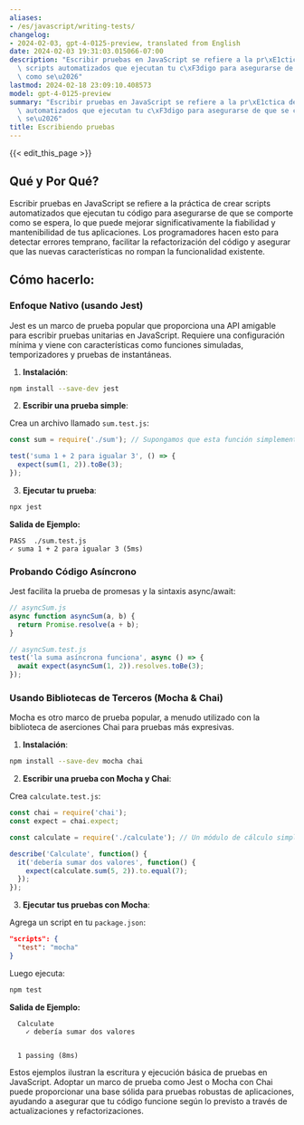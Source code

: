 ```yaml
---
aliases:
- /es/javascript/writing-tests/
changelog:
- 2024-02-03, gpt-4-0125-preview, translated from English
date: 2024-02-03 19:31:03.015066-07:00
description: "Escribir pruebas en JavaScript se refiere a la pr\xE1ctica de crear\
  \ scripts automatizados que ejecutan tu c\xF3digo para asegurarse de que se comporte\
  \ como se\u2026"
lastmod: 2024-02-18 23:09:10.408573
model: gpt-4-0125-preview
summary: "Escribir pruebas en JavaScript se refiere a la pr\xE1ctica de crear scripts\
  \ automatizados que ejecutan tu c\xF3digo para asegurarse de que se comporte como\
  \ se\u2026"
title: Escribiendo pruebas
---
```


{{< edit_this_page >}}

## Qué y Por Qué?

Escribir pruebas en JavaScript se refiere a la práctica de crear scripts automatizados que ejecutan tu código para asegurarse de que se comporte como se espera, lo que puede mejorar significativamente la fiabilidad y mantenibilidad de tus aplicaciones. Los programadores hacen esto para detectar errores temprano, facilitar la refactorización del código y asegurar que las nuevas características no rompan la funcionalidad existente.

## Cómo hacerlo:

### Enfoque Nativo (usando Jest)

Jest es un marco de prueba popular que proporciona una API amigable para escribir pruebas unitarias en JavaScript. Requiere una configuración mínima y viene con características como funciones simuladas, temporizadores y pruebas de instantáneas.

1. **Instalación**:

```bash
npm install --save-dev jest
```

2. **Escribir una prueba simple**:

Crea un archivo llamado `sum.test.js`:

```javascript
const sum = require('./sum'); // Supongamos que esta función simplemente suma dos números

test('suma 1 + 2 para igualar 3', () => {
  expect(sum(1, 2)).toBe(3);
});
```

3. **Ejecutar tu prueba**:

```bash
npx jest
```

**Salida de Ejemplo:**

```plaintext
PASS  ./sum.test.js
✓ suma 1 + 2 para igualar 3 (5ms)
```

### Probando Código Asíncrono

Jest facilita la prueba de promesas y la sintaxis async/await:

```javascript
// asyncSum.js
async function asyncSum(a, b) {
  return Promise.resolve(a + b);
}

// asyncSum.test.js
test('la suma asíncrona funciona', async () => {
  await expect(asyncSum(1, 2)).resolves.toBe(3);
});

```

### Usando Bibliotecas de Terceros (Mocha & Chai)

Mocha es otro marco de prueba popular, a menudo utilizado con la biblioteca de aserciones Chai para pruebas más expresivas.

1. **Instalación**:

```bash
npm install --save-dev mocha chai
```

2. **Escribir una prueba con Mocha y Chai**:

Crea `calculate.test.js`:

```javascript
const chai = require('chai');
const expect = chai.expect;

const calculate = require('./calculate'); // Un módulo de cálculo simple

describe('Calculate', function() {
  it('debería sumar dos valores', function() {
    expect(calculate.sum(5, 2)).to.equal(7);
  });
});
```

3. **Ejecutar tus pruebas con Mocha**:

Agrega un script en tu `package.json`:

```json
"scripts": {
  "test": "mocha"
}
```

Luego ejecuta:

```bash
npm test
```

**Salida de Ejemplo:**

```plaintext
  Calculate
    ✓ debería sumar dos valores


  1 passing (8ms)
```

Estos ejemplos ilustran la escritura y ejecución básica de pruebas en JavaScript. Adoptar un marco de prueba como Jest o Mocha con Chai puede proporcionar una base sólida para pruebas robustas de aplicaciones, ayudando a asegurar que tu código funcione según lo previsto a través de actualizaciones y refactorizaciones.
